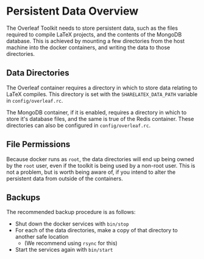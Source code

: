 # Persistent Data Overview

The Overleaf Toolkit needs to store persistent data, such as the files required to compile LaTeX projects, and the contents of the MongoDB database. This is achieved by mounting a few directories from the host machine into the docker containers, and writing the data to those directories.


## Data Directories

The Overleaf container requires a directory in which to store data relating to LaTeX compiles. This directory is set with the `SHARELATEX_DATA_PATH` variable in `config/overleaf.rc`. 

The MongoDB container, if it is enabled, requires a directory in which to store it's database files, and the same is true of the Redis container. These directories can also be configured in `config/overleaf.rc`.


## File Permissions

Because docker runs as `root`, the data directories will end up being owned by the `root` user, even if the toolkit is being used by a non-root user. This is not a problem, but is worth being aware of, if you intend to alter the persistent data from outside of the containers.


## Backups

The recommended backup procedure is as follows:

- Shut down the docker services with `bin/stop`
- For each of the data directories, make a copy of that directory
  to another safe location
  - (We recommend using `rsync` for this)
- Start the services again with `bin/start`
